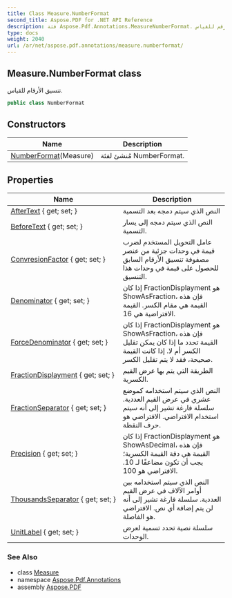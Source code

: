 ```yaml
---
title: Class Measure.NumberFormat
second_title: Aspose.PDF for .NET API Reference
description: فئة Aspose.Pdf.Annotations.MeasureNumberFormat. تنسيق الرقم للقياس
type: docs
weight: 2040
url: /ar/net/aspose.pdf.annotations/measure.numberformat/
---
```

## Measure.NumberFormat class

تنسيق الأرقام للقياس.

```csharp
public class NumberFormat
```

## Constructors

| Name | Description |
| --- | --- |
| [NumberFormat](../../aspose.pdf.annotations/measure.numberformat/.ctor)(Measure) | مُنشئ لفئة NumberFormat. |

## Properties

| Name | Description |
| --- | --- |
| [AfterText](../../aspose.pdf.annotations/measure.numberformat/aftertext) { get; set; } | النص الذي سيتم دمجه بعد التسمية |
| [BeforeText](../../aspose.pdf.annotations/measure.numberformat/beforetext) { get; set; } | النص الذي سيتم دمجه إلى يسار التسمية. |
| [ConvresionFactor](../../aspose.pdf.annotations/measure.numberformat/convresionfactor) { get; set; } | عامل التحويل المستخدم لضرب قيمة في وحدات جزئية من عنصر مصفوفة تنسيق الأرقام السابق للحصول على قيمة في وحدات هذا التنسيق. |
| [Denominator](../../aspose.pdf.annotations/measure.numberformat/denominator) { get; set; } | إذا كان FractionDisplayment هو ShowAsFraction، فإن هذه القيمة هي مقام الكسر. القيمة الافتراضية هي 16. |
| [ForceDenominator](../../aspose.pdf.annotations/measure.numberformat/forcedenominator) { get; set; } | إذا كان FractionDisplayment هو ShowAsFraction، فإن هذه القيمة تحدد ما إذا كان يمكن تقليل الكسر أم لا. إذا كانت القيمة صحيحة، فقد لا يتم تقليل الكسر. |
| [FractionDisplayment](../../aspose.pdf.annotations/measure.numberformat/fractiondisplayment) { get; set; } | الطريقة التي يتم بها عرض القيم الكسرية. |
| [FractionSeparator](../../aspose.pdf.annotations/measure.numberformat/fractionseparator) { get; set; } | النص الذي سيتم استخدامه كموضع عشري في عرض القيم العددية. سلسلة فارغة تشير إلى أنه سيتم استخدام الافتراضي. الافتراضي هو حرف النقطة. |
| [Precision](../../aspose.pdf.annotations/measure.numberformat/precision) { get; set; } | إذا كان FractionDisplayment هو ShowAsDecimal، فإن هذه القيمة هي دقة القيمة الكسرية؛ يجب أن تكون مضاعفًا لـ 10. الافتراضي هو 100. |
| [ThousandsSeparator](../../aspose.pdf.annotations/measure.numberformat/thousandsseparator) { get; set; } | النص الذي سيتم استخدامه بين أوامر الآلاف في عرض القيم العددية. سلسلة فارغة تشير إلى أنه لن يتم إضافة أي نص. الافتراضي هو الفاصلة. |
| [UnitLabel](../../aspose.pdf.annotations/measure.numberformat/unitlabel) { get; set; } | سلسلة نصية تحدد تسمية لعرض الوحدات. |

### See Also

* class [Measure](../measure/)
* namespace [Aspose.Pdf.Annotations](../../aspose.pdf.annotations/)
* assembly [Aspose.PDF](../../)